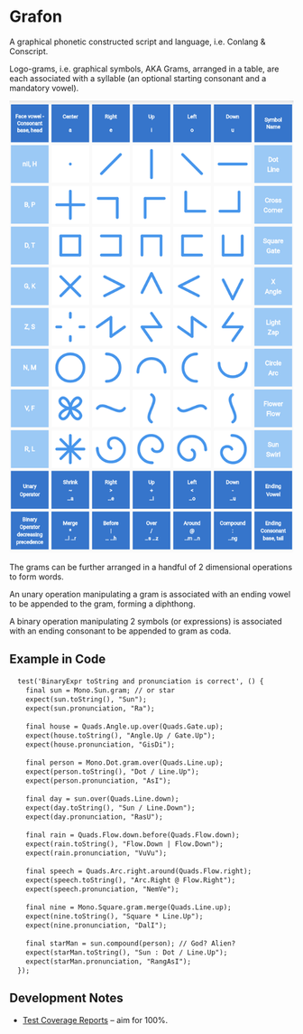 # Grafon

A graphical phonetic constructed script and language, i.e. Conlang & Conscript.

Logo-grams, i.e. graphical symbols, AKA Grams, arranged in a table, are each associated with a 
syllable (an optional starting consonant and a mandatory vowel).  

![Gra Table](/assets/images/gramtable.png)

The grams can be further arranged in a handful of 2 dimensional operations to form words.

An unary operation manipulating a gram is associated with an ending 
vowel to be appended to the gram, forming a diphthong.

A binary operation manipulating 2 symbols (or expressions) is associated with an ending 
consonant to be appended to gram as coda.

## Example in Code
```
  test('BinaryExpr toString and pronunciation is correct', () {
    final sun = Mono.Sun.gram; // or star
    expect(sun.toString(), "Sun");
    expect(sun.pronunciation, "Ra");

    final house = Quads.Angle.up.over(Quads.Gate.up);
    expect(house.toString(), "Angle.Up / Gate.Up");
    expect(house.pronunciation, "GisDi");

    final person = Mono.Dot.gram.over(Quads.Line.up);
    expect(person.toString(), "Dot / Line.Up");
    expect(person.pronunciation, "AsI");

    final day = sun.over(Quads.Line.down);
    expect(day.toString(), "Sun / Line.Down");
    expect(day.pronunciation, "RasU");

    final rain = Quads.Flow.down.before(Quads.Flow.down);
    expect(rain.toString(), "Flow.Down | Flow.Down");
    expect(rain.pronunciation, "VuVu");

    final speech = Quads.Arc.right.around(Quads.Flow.right);
    expect(speech.toString(), "Arc.Right @ Flow.Right");
    expect(speech.pronunciation, "NemVe");

    final nine = Mono.Square.gram.merge(Quads.Line.up);
    expect(nine.toString(), "Square * Line.Up");
    expect(nine.pronunciation, "DalI");

    final starMan = sun.compound(person); // God? Alien?
    expect(starMan.toString(), "Sun : Dot / Line.Up");
    expect(starMan.pronunciation, "RangAsI");
  });
```

## Development Notes
* [Test Coverage Reports](https://app.codecov.io/gh/bguan/grafon) – aim for 100%.
